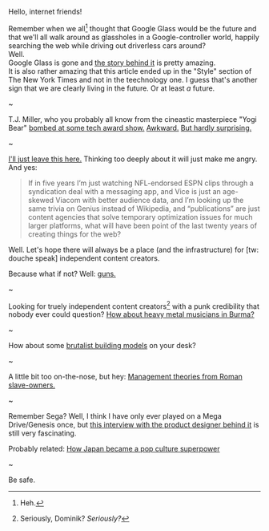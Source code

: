 Hello, internet friends!

Remember when we all[^weall] thought that Google Glass would be the future and that we'll all walk around as glassholes in a Google-controller world, happily searching the web while driving out driverless cars around?  
Well.  
Google Glass is gone and [the story behind it](http://www.nytimes.com/2015/02/05/style/why-google-glass-broke.html?_r=0) is pretty amazing.  
It is also rather amazing that this article ended up in the "Style" section of The New York Times and not in the teechnology one. I guess that's another sign that we are clearly living in the future. Or at least *a* future.

~

T.J. Miller, who you probably all know from the cineastic masterpiece "Yogi Bear" [bombed at some tech award show.](http://recode.net/2015/02/06/startups-and-loathing-crunchies/) [Awkward.](https://www.youtube.com/watch?v=TcV3zQbeZE4) [But hardly surprising.](http://pando.com/2015/02/08/tj-millers-crunchies-disaster-shouldnt-have-surprised-techcrunch-or-anyone-else/)

~

[I'll just leave this here.](http://www.theawl.com/2015/02/the-next-internet-is-tv) Thinking too deeply about it will just make me angry. And yes:

> If in five years I’m just watching NFL-endorsed ESPN clips through a syndication deal with a messaging app, and Vice is just an age-skewed Viacom with better audience data, and I’m looking up the same trivia on Genius instead of Wikipedia, and “publications” are just content agencies that solve temporary optimization issues for much larger platforms, what will have been point of the last twenty years of creating things for the web?

Well. Let's hope there will always be a place (and the infrastructure) for [tw: douche speak] independent content creators.

Because what if not? Well: [guns.](http://www.theawl.com/2015/02/the-hollywood-gun-show)

~

Looking for truely independent content creators[^seriously] with a punk credibility that nobody ever could question? [How about heavy metal musicians in Burma?](http://www.thedailybeast.com/articles/2015/02/02/burma-s-heavy-metal-revolution.html)

~

How about some [brutalist building models](http://www.citylab.com/navigator/2015/02/build-your-own-brutalist-playground-in-paper-cut-outs/385192/) on your desk?

~

A little bit too on-the-nose, but hey: [Management theories from Roman slave-owners.](http://aeon.co/magazine/society/what-roman-slave-owners-knew-about-managing-staff/) 

~

Remember Sega? Well, I think I have only ever played on a Mega Drive/Genesis once, but [this interview with the product designer behind it](http://www.polygon.com/features/2015/2/3/7952705/sega-genesis-masami-ishikawa) is still very fascinating.  

Probably related: [How Japan became a pop culture superpower](http://www.spectator.co.uk/arts/arts-feature/9425771/how-japan-became-a-pop-culture-superpower/)

~

Be safe.

[^weall]: Heh.

[^seriously]: Seriously, Dominik? *Seriously?*